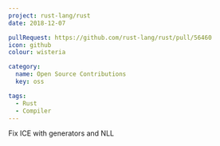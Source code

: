 ```yaml
---
project: rust-lang/rust
date: 2018-12-07

pullRequest: https://github.com/rust-lang/rust/pull/56460
icon: github
colour: wisteria

category:
  name: Open Source Contributions
  key: oss

tags:
  - Rust
  - Compiler
---
```

Fix ICE with generators and NLL
